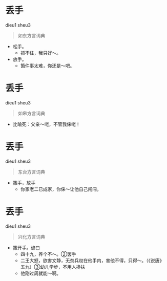 # 丢手
dieu1 sheu3
> 如东方言词典
- 松手。
  - 抓不住，我只好～。
- 放手。
  - 箇件事太难，你还是～吧。

# 丢手
dieu1 sheu3
> 如皋方言词典
- 比喻死：父亲～咾，不管我俫咾！

# 丢手
dieu1 sheu3
> 东台方言词典
- 撒手，放手
  - 你家老二已成家，你俫～让他自己闯闯。

# 丢手
dieu1 sheu3
> 兴化方言词典
- 撒开手。谚曰
  - 四十九，养个不～。②罢手
  - 二王大怒，欲害文静，无奈兵权在他手内，害他不得，只得～。（《说唐》五九）③幼儿学步，不用人搀扶
  - 他刚过周就能～啊。
